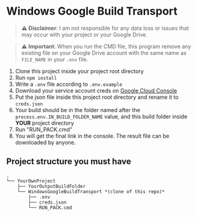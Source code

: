 # Windows Google Build Transport

> ⚠️ **Disclaimer**: I am not responsible for any data loss or issues that may occur with your project or your Google Drive.

> ⚠️ **Important**: When you run the CMD file, this program remove any existing file on your Google Drive account with the same name as `FILE_NAME` in your `.env` file.

1. Clone this project inside your project root directory
2. Run `npm install`
2. Write a `.env` file according to `.env.example`
3. Download your service account creds on [Google Cloud Console](https://console.cloud.google.com/apis/credentials)
4. Put the json file inside this project root directory and rename it to `creds.json`
5. Your build should be in the folder named after the `process.env.IN_BUILD_FOLDER_NAME` value, and this build folder inside **YOUR** project directory
6. Run "RUN_PACK.cmd"
7. You will get the final link in the console. The result file can be downloaded by anyone.

## Project structure you must have
```
.
└── YourOwnProject
    ├── YourOutputBuildFolder
    └── WindowsGoogleBuildTransport *(clone of this repo)*
        ├── .env
        ├── creds.json
        └── RUN_PACK.cmd
```